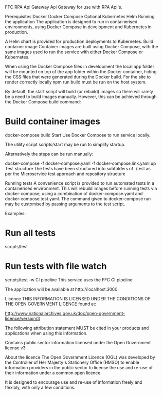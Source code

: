FFC RPA Api Gateway
Api Gateway for use with RPA Api's.

Prerequisites
Docker
Docker Compose
Optional
Kubernetes
Helm
Running the application
The application is designed to run in containerised environments, using Docker Compose in development and Kubernetes in production.

A Helm chart is provided for production deployments to Kubernetes.
Build container image
Container images are built using Docker Compose, with the same images used to run the service with either Docker Compose or Kubernetes.

When using the Docker Compose files in development the local app folder will be mounted on top of the app folder within the Docker container, hiding the CSS files that were generated during the Docker build. For the site to render correctly locally npm run build must be run on the host system.

By default, the start script will build (or rebuild) images so there will rarely be a need to build images manually. However, this can be achieved through the Docker Compose build command:

# Build container images
docker-compose build
Start
Use Docker Compose to run service locally.

The utility script scripts/start may be run to simplify startup.

Alternatively the steps can be run manually:

docker-compose -f docker-compose.yaml -f docker-compose.link.yaml up
Test structure
The tests have been structured into subfolders of ./test as per the Microservice test approach and repository structure

Running tests
A convenience script is provided to run automated tests in a containerised environment. This will rebuild images before running tests via docker-compose, using a combination of docker-compose.yaml and docker-compose.test.yaml. The command given to docker-compose run may be customised by passing arguments to the test script.

Examples:

# Run all tests
scripts/test

# Run tests with file watch
scripts/test -w
CI pipeline
This service uses the FFC CI pipeline

The application will be available at http://localhost:3000.

Licence
THIS INFORMATION IS LICENSED UNDER THE CONDITIONS OF THE OPEN GOVERNMENT LICENCE found at:

http://www.nationalarchives.gov.uk/doc/open-government-licence/version/3

The following attribution statement MUST be cited in your products and applications when using this information.

Contains public sector information licensed under the Open Government license v3

About the licence
The Open Government Licence (OGL) was developed by the Controller of Her Majesty's Stationery Office (HMSO) to enable information providers in the public sector to license the use and re-use of their information under a common open licence.

It is designed to encourage use and re-use of information freely and flexibly, with only a few conditions.